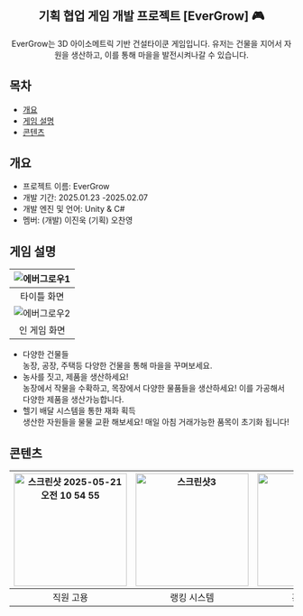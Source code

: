 <div align="center">
<h2> 기획 협업 게임 개발 프로젝트 [EverGrow] 🎮</h2>
EverGrow는 3D 아이소메트릭 기반 건설타이쿤 게임입니다. 유저는 건물을 지어서 자원을 생산하고, 이를 통해 마을을 발전시켜나갈 수 있습니다.
</div>

## 목차
  - [개요](#개요) 
  - [게임 설명](#게임-설명)
  - [콘텐츠](#콘텐츠)

## 개요
- 프로젝트 이름: EverGrow
- 개발 기간: 2025.01.23 -2025.02.07
- 개발 엔진 및 언어: Unity & C#
- 멤버: (개발) 이진욱 (기획) 오찬영

## 게임 설명

![에버그로우1](https://github.com/user-attachments/assets/e023f178-bd90-4185-85e1-ab862edea832)|
|:---:|
|타이틀 화면|
|![에버그로우2](https://github.com/user-attachments/assets/fa4903bd-8c23-4172-80b1-07f7e7c7b577)|
|인 게임 화면|


- 다양한 건물들<br>
농장, 공장, 주택등 다양한 건물을 통해 마을을 꾸며보세요.<br>
- 농사를 짓고, 제품을 생산하세요!<br>
농장에서 작물을 수확하고, 목장에서 다양한 물품들을 생산하세요! 이를 가공해서 다양한 제품을 생산가능합니다.<br>
- 헬기 배달 시스템을 통한 재화 획득<br>
생산한 자원들을 물물 교환 해보세요! 매일 아침 거래가능한 품목이 초기화 됩니다!<br>



## 콘텐츠

|<img width="200" alt="스크린샷 2025-05-21 오전 10 54 55" src="https://github.com/user-attachments/assets/fba34ab0-1e08-4f96-bbee-5a28aeed15ae" />|<img width="200" alt="스크린샷3" src="https://github.com/user-attachments/assets/1738d27d-6f62-4266-9a33-3b850ca617d8" />|<img width="200" alt="스크린샷4" src="https://github.com/user-attachments/assets/8cd80765-ac5b-4d11-9be7-30afbbc51c0b" />|<img width="200" alt="스크린샷 2025-05-28 오후 5 39 59" src="https://github.com/user-attachments/assets/8fa671b0-d0f1-4216-aa52-9b8a13e050f6" />|
|:---:|:---:|:---:|:--:|
|직원 고용|랭킹 시스템|홍보 시스템|미션 시스템|



